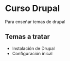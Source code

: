 # Curso Drupal
Para enseñar temas de drupal

## Temas a tratar
- Instalación de Drupal
- Configuración inical
